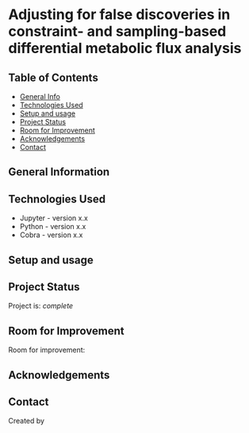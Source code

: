 # Adjusting for false discoveries in constraint- and sampling-based differential metabolic flux analysis
>


## Table of Contents
* [General Info](#general-information)
* [Technologies Used](#technologies-used)
* [Setup and usage](#setup)
* [Project Status](#project-status)
* [Room for Improvement](#room-for-improvement)
* [Acknowledgements](#acknowledgements)
* [Contact](#contact)



## General Information



## Technologies Used
- Jupyter - version x.x
- Python - version x.x
- Cobra - version x.x


## Setup and usage



## Project Status
Project is: _complete_ 

## Room for Improvement


Room for improvement:


## Acknowledgements


## Contact
Created by 

